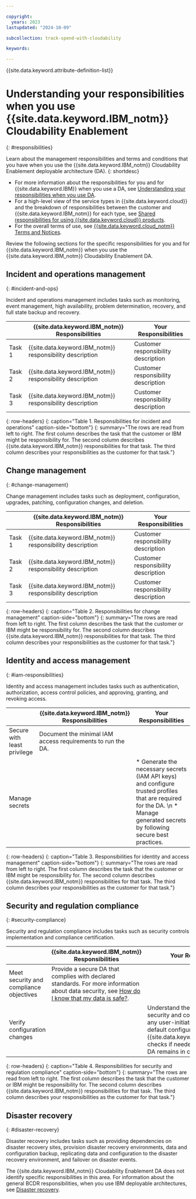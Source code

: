 ```yaml
---

copyright:
  years: 2023
lastupdated: "2024-10-09"

subcollection: track-spend-with-cloudability

keywords:

---
```


{{site.data.keyword.attribute-definition-list}}

# Understanding your responsibilities when you use {{site.data.keyword.IBM_notm}} Cloudability Enablement
{: #responsibilities}



Learn about the management responsibilities and terms and conditions that you have when you use the {{site.data.keyword.IBM_notm}} Cloudability Enablement deployable architecture (DA).
{: shortdesc}

- For more information about the responsibilities for you and for {{site.data.keyword.IBM}} when you use a DA, see [Understanding your responsibilities when you use DA](/docs/secure-enterprise?topic=secure-enterprise-responsibilities-deployable-architectures).
- For a high-level view of the service types in {{site.data.keyword.cloud}} and the breakdown of responsibilities between the customer and {{site.data.keyword.IBM_notm}} for each type, see [Shared responsibilities for using {{site.data.keyword.cloud}} products](/docs/overview?topic=overview-shared-responsibilities).
- For the overall terms of use, see [{{site.data.keyword.cloud_notm}} Terms and Notices](/docs/overview?topic=overview-terms).



Review the following sections for the specific responsibilities for you and for {{site.data.keyword.IBM_notm}} when you use the {{site.data.keyword.IBM_notm}} Cloudability Enablement DA.





## Incident and operations management
{: #incident-and-ops}




Incident and operations management includes tasks such as monitoring, event management, high availability, problem determination, recovery, and full state backup and recovery.

|  | {{site.data.keyword.IBM_notm}} Responsibilities | Your Responsibilities |
|----------|-----------------------|--------|
|Task 1| {{site.data.keyword.IBM_notm}} responsibility description  | Customer responsibility description |
|Task 2| {{site.data.keyword.IBM_notm}} responsibility description  | Customer responsibility description |
|Task 3| {{site.data.keyword.IBM_notm}} responsibility description  | Customer responsibility description |
{: row-headers}
{: caption="Table 1. Responsibilities for incident and operations" caption-side="bottom"}
{: summary="The rows are read from left to right. The first column describes the task that the customer or IBM might be responsibility for. The second column describes {{site.data.keyword.IBM_notm}} responsibilities for that task. The third column describes your responsibilities as the customer for that task."}


## Change management
{: #change-management}






Change management includes tasks such as deployment, configuration, upgrades, patching, configuration changes, and deletion.

|  | {{site.data.keyword.IBM_notm}} Responsibilities | Your Responsibilities |
|----------|-----------------------|--------|
|Task 1| {{site.data.keyword.IBM_notm}} responsibility description  | Customer responsibility description |
|Task 2| {{site.data.keyword.IBM_notm}} responsibility description  | Customer responsibility description |
|Task 3| {{site.data.keyword.IBM_notm}} responsibility description  | Customer responsibility description |
{: row-headers}
{: caption="Table 2. Responsibilities for change management" caption-side="bottom"}
{: summary="The rows are read from left to right. The first column describes the task that the customer or IBM might be responsibility for. The second column describes {{site.data.keyword.IBM_notm}} responsibilities for that task. The third column describes your responsibilities as the customer for that task."}


## Identity and access management
{: #iam-responsibilities}




Identity and access management includes tasks such as authentication, authorization, access control policies, and approving, granting, and revoking access.

|  | {{site.data.keyword.IBM_notm}} Responsibilities | Your Responsibilities |
|----------|-----------------------|--------|
| Secure with least privilege | Document the minimal IAM access requirements to run the DA. |  |
| Manage secrets | | * Generate the necessary secrets (IAM API keys) and configure trusted profiles that are required for the DA. \n * Manage generated secrets by following secure best practices. |
{: row-headers}
{: caption="Table 3. Responsibilities for identity and access management" caption-side="bottom"}
{: summary="The rows are read from left to right. The first column describes the task that the customer or IBM might be responsibility for. The second column describes {{site.data.keyword.IBM_notm}} responsibilities for that task. The third column describes your responsibilities as the customer for that task."}

## Security and regulation compliance
{: #security-compliance}




Security and regulation compliance includes tasks such as security controls implementation and compliance certification.

|  | {{site.data.keyword.IBM_notm}} Responsibilities | Your Responsibilities |
|----------|-----------------------|--------|
| Meet security and compliance objectives | Provide a secure DA that complies with declared standards. For more information about data security, see [How do I know that my data is safe?](/docs/overview?topic=overview-security).
| Verify configuration changes | | Understand the effects on the security and compliance posture of any user-initiated changes to the default configuration. Run {{site.data.keyword.compliance_long}} checks if needed to ensure that the DA remains in compliance. |
{: row-headers}
{: caption="Table 4. Responsibilities for security and regulation compliance" caption-side="bottom"}
{: summary="The rows are read from left to right. The first column describes the task that the customer or IBM might be responsibility for. The second column describes {{site.data.keyword.IBM_notm}} responsibilities for that task. The third column describes your responsibilities as the customer for that task."}

## Disaster recovery
{: #disaster-recovery}




Disaster recovery includes tasks such as providing dependencies on disaster recovery sites, provision disaster recovery environments, data and configuration backup, replicating data and configuration to the disaster recovery environment, and failover on disaster events.

The {{site.data.keyword.IBM_notm}} Cloudability Enablement DA does not identify specific responsibilities in this area. For information about the general BCDR responsibilities, when you use IBM deployable architectures, see [Disaster recovery](/docs/secure-enterprise?topic=secure-enterprise-responsibilities-deployable-architectures#disaster-recovery-da).
